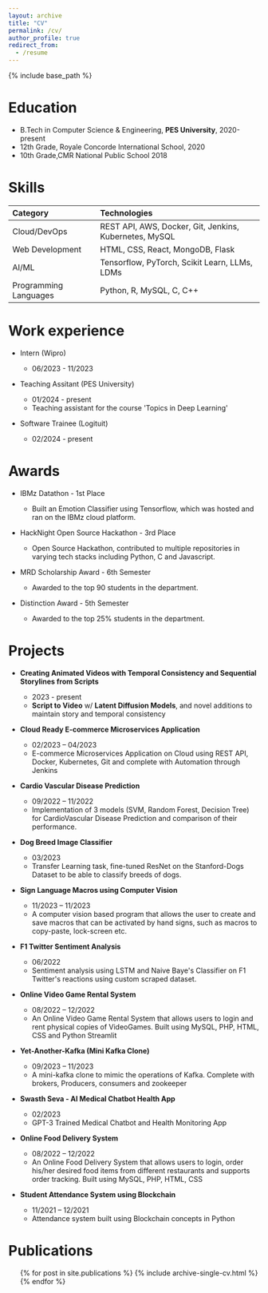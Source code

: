 ```yaml
---
layout: archive
title: "CV"
permalink: /cv/
author_profile: true
redirect_from:
  - /resume
---
```


{% include base_path %}

Education
======
* B.Tech in Computer Science & Engineering, **PES University**, 2020-present
* 12th Grade, Royale Concorde International School, 2020
* 10th Grade,CMR National Public School 2018

Skills
======
| Category             | Technologies                                  |
|:---------------------|:----------------------------------------------|
| Cloud/DevOps        | REST API, AWS, Docker, Git, Jenkins, Kubernetes, MySQL |
| Web Development     | HTML, CSS, React, MongoDB, Flask              |
| AI/ML               | Tensorflow, PyTorch, Scikit Learn, LLMs, LDMs |
| Programming Languages | Python, R, MySQL, C, C++                     |


Work experience
======
* Intern (Wipro)
  * 06/2023 - 11/2023

* Teaching Assitant (PES University)
  * 01/2024 - present
  * Teaching assistant for the course 'Topics in Deep Learning'

* Software Trainee (Logituit)
  * 02/2024 - present

Awards
======
* IBMz Datathon - 1st Place
  * Built an Emotion Classifier using Tensorflow, which was hosted and ran on the IBMz cloud platform.

* HackNight Open Source Hackathon - 3rd Place
  * Open Source Hackathon, contributed to multiple repositories in varying tech stacks including Python, C and Javascript.
  
* MRD Scholarship Award - 6th Semester
  * Awarded to the top 90 students in the department.

* Distinction Award - 5th Semester
  * Awarded to the top 25% students in the department.

Projects
======
- **Creating Animated Videos with Temporal Consistency and Sequential Storylines from
Scripts**
  - 2023 - present
  - **Script to Video** w/ **Latent Diffusion Models**, and novel additions to maintain story and
temporal consistency

- **Cloud Ready E-commerce Microservices Application**
  - 02/2023 – 04/2023
  - E-commerce Microservices Application on Cloud using REST API, Docker, Kubernetes, Git and complete with Automation through Jenkins

- **Cardio Vascular Disease Prediction**
  - 09/2022 – 11/2022
  - Implementation of 3 models (SVM, Random Forest, Decision Tree) for CardioVascular Disease Prediction and comparison of their performance.

- **Dog Breed Image Classifier**
  - 03/2023
  - Transfer Learning task, fine-tuned ResNet on the Stanford-Dogs Dataset to be able to classify breeds of dogs.

- **Sign Language Macros using Computer Vision**
  - 11/2023 – 11/2023
  - A computer vision based program that allows the user to create and save macros that can be activated by hand signs, such as macros to copy-paste, lock-screen etc.

- **F1 Twitter Sentiment Analysis**
  - 06/2022
  - Sentiment analysis using LSTM and Naive Baye's Classifier on F1 Twitter's reactions using custom scraped dataset.

- **Online Video Game Rental System**
  - 08/2022 – 12/2022
  - An Online Video Game Rental System that allows users to login and rent physical copies of VideoGames. Built using MySQL, PHP, HTML, CSS and Python Streamlit

- **Yet-Another-Kafka (Mini Kafka Clone)**
  - 09/2023 – 11/2023
  - A mini-kafka clone to mimic the operations of Kafka. Complete with brokers, Producers, consumers and zookeeper

- **Swasth Seva - AI Medical Chatbot Health App**
  - 02/2023
  - GPT-3 Trained Medical Chatbot and Health Monitoring App

- **Online Food Delivery System**
  - 08/2022 – 12/2022
  - An Online Food Delivery System that allows users to login, order his/her desired food items from different restaurants and supports order tracking. Built using MySQL, PHP, HTML, CSS

- **Student Attendance System using Blockchain**
  - 11/2021 – 12/2021
  - Attendance system built using Blockchain concepts in Python

Publications
======
  <ul>{% for post in site.publications %}
    {% include archive-single-cv.html %}
  {% endfor %}</ul>
  
<!-- Talks -->
<!-- ====== -->
<!--   <ul>{% for post in site.talks %} -->
<!--     {% include archive-single-talk-cv.html %} -->
<!--   {% endfor %}</ul> -->
    
<!-- Service and leadership -->
<!-- ====== -->
<!-- * Currently signed in to 43 different slack teams -->
